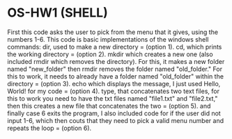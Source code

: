 # OS-HW1 (SHELL)
First this code asks the user to pick from the menu that it gives, using the numbers 1-6.
This code is basic implementations of the windows shell commands:
dir, used to make a new directory = (option 1).
cd, which prints the working directory = (option 2).
mkdir which creates a new one (also included rmdir which removes the directory). For this, it makes a new folder named "new_folder" then rmdir removes the folder named "old_folder." For this to work, it needs to already have a folder named "old_folder" within the directory = (option 3).
echo which displays the message, I just used Hello, World! for my code = (option 4).
type, that concatenates two text files, for this to work you need to have the txt files named "file1.txt" and "file2.txt," then this creates a new file that concatenates the two = (option 5).
and finally case 6 exits the program, I also included code for if the user did not input 1-6, which then couts that they need to pick a valid menu number and repeats the loop = (option 6).

